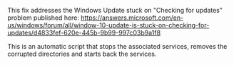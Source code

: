 This fix addresses the Windows Update stuck on "Checking for updates" problem published here:
https://answers.microsoft.com/en-us/windows/forum/all/window-10-update-is-stuck-on-checking-for-updates/d4833fef-620e-445b-9b99-997c03b9a1f8

This is an automatic script that stops the associated services, removes the corrupted directories and starts back the services.
